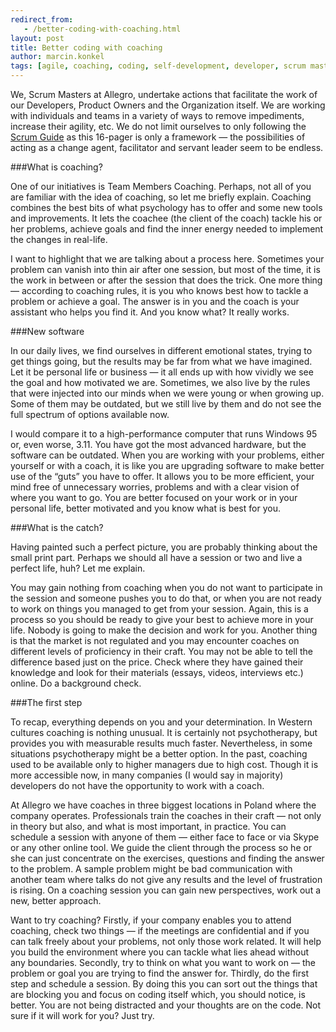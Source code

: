 ```yaml
---
redirect_from:
   - /better-coding-with-coaching.html
layout: post
title: Better coding with coaching
author: marcin.konkel
tags: [agile, coaching, coding, self-development, developer, scrum master]
---
```


We, Scrum Masters at Allegro, undertake actions that facilitate the work of our Developers, Product Owners and the
Organization itself. We are working with individuals and teams in a variety of ways to remove impediments,
increase their agility, etc. We do not limit ourselves to only following the
[Scrum Guide](http://scrumguides.org) as this 16-pager is only a
framework — the possibilities of acting as a change agent, facilitator and servant leader seem to be endless.

###What is coaching?

One of our initiatives is Team Members Coaching. Perhaps, not all of you are familiar with the idea of coaching,
so let me briefly explain. Coaching combines the best bits of what psychology has to offer and some new tools and
improvements. It lets the coachee (the client of the coach) tackle his or her problems, achieve goals and find the
inner energy needed to implement the changes in real-life.

I want to highlight that we are talking about a process here. Sometimes your problem can vanish into thin air after
one session, but most of the time, it is the work in between or after the session that does the trick. One more thing
— according to coaching rules, it is you who knows best how to tackle a problem or achieve a goal. The answer is in
you and the coach is your assistant who helps you find it. And you know what? It really works.

###New software

In our daily lives, we find ourselves in different emotional states, trying to get things going, but the results may
be far from what we have imagined. Let it be personal life or business — it all ends up with how vividly we see the
goal and how motivated we are. Sometimes, we also live by the rules that were injected into our minds when we were young
or when growing up. Some of them may be outdated, but we still live by them and do not see the full spectrum of options
available now.

I would compare it to a high-performance computer that runs Windows 95 or, even worse, 3.11. You have got the most
advanced hardware, but the software can be outdated. When you are working with your problems, either yourself or with
a coach, it is like you are upgrading software to make better use of the “guts” you have to offer. It allows you to
be more efficient, your mind free of unnecessary worries, problems and with a clear vision of where you want to go.
You are better focused on your work or in your personal life, better motivated and you know what is best for you.

###What is the catch?

Having painted such a perfect picture, you are probably thinking about the small print part. Perhaps we should all
have a session or two and live a perfect life, huh? Let me explain.

You may gain nothing from coaching when you do not want to participate in the session and someone pushes you to do
that, or when you are not ready to work on things you managed to get from your session. Again, this is a process so
you should be ready to give your best to achieve more in your life. Nobody is going to make the decision and
work for you. Another thing is that the market is not regulated and you may encounter coaches on different levels of
proficiency in their craft. You may not be able to tell the difference based just on the price. Check where they have
gained their knowledge and look for their materials (essays, videos, interviews etc.) online. Do a background check.

###The first step

To recap, everything depends on you and your determination. In Western cultures coaching is nothing unusual.
It is certainly not psychotherapy, but provides you with measurable results much faster. Nevertheless, in some
situations psychotherapy might be a better option. In the past, coaching used to be available only to higher managers
due to high cost. Though it is more accessible now, in many companies (I would say in majority) developers do not have
the opportunity to work with a coach.

At Allegro we have coaches in three biggest locations in Poland where the company operates. Professionals train the
coaches in their craft — not only in theory but also, and what is most important, in practice. You can schedule a
session with anyone of them — either face to face or via Skype or any other online tool. We guide the client through
the process so he or she can just concentrate on the exercises, questions and finding the answer to the problem.
A sample problem might be bad communication with another team where talks do not give any results and the level
of frustration is rising. On a coaching session you can gain new perspectives, work out a new, better approach.

Want to try coaching? Firstly, if your company enables you to attend coaching, check two things — if the meetings
are confidential and if you can talk freely about your problems, not only those work related. It will help you build
the environment where you can tackle what lies ahead without any boundaries. Secondly, try to think on what you want
to work on — the problem or goal you are trying to find the answer for. Thirdly, do the first step and schedule a session.
By doing this you can sort out the things that are blocking you and focus on coding itself which, you should notice, is
better. You are not being distracted and your thoughts are on the code. Not sure if it will work for you? Just try.
